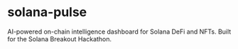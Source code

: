 # solana-pulse
AI-powered on-chain intelligence dashboard for Solana DeFi and NFTs. Built for the Solana Breakout Hackathon.
